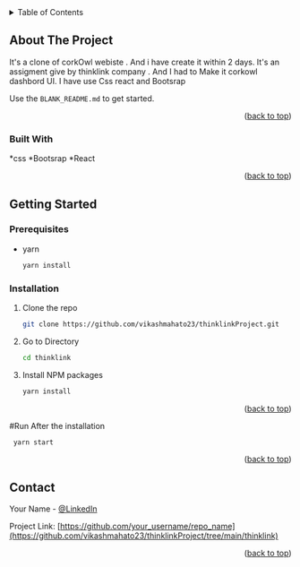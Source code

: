



<!-- TABLE OF CONTENTS -->
<details>
  <summary>Table of Contents</summary>
  <ol>
    <li>
      <a href="#about-the-project">About The Project</a>
      <ul>
        <li><a href="#built-with">Built With</a></li>
      </ul>
    </li>
    <li>
      <a href="#getting-started">Getting Started</a>
      <ul>
        <li><a href="#prerequisites">Prerequisites</a></li>
        <li><a href="#installation">Installation</a></li>
        <li><a href="#run">Run</a></li>
      </ul>
    </li>
  </ol>
</details>



<!-- ABOUT THE PROJECT -->
## About The Project

It's a clone of corkOwl webiste . And i have create it within 2 days. It's an assigment give by thinklink company . And I had to Make it corkowl dashbord UI. I have use Css react 
and Bootsrap





Use the `BLANK_README.md` to get started.

<p align="right">(<a href="#readme-top">back to top</a>)</p>



### Built With


*css
*Bootsrap
*React




<p align="right">(<a href="#readme-top">back to top</a>)</p>



<!-- GETTING STARTED -->
## Getting Started



### Prerequisites


* yarn
  ```sh
  yarn install 
  ```

### Installation



1. Clone the repo
   ```sh
   git clone https://github.com/vikashmahato23/thinklinkProject.git
   ```
2. Go to Directory
   ```sh
   cd thinklink
   ```
3. Install NPM packages
   ```sh
   yarn install
   ```


<p align="right">(<a href="#readme-top">back to top</a>)</p>

#Run
After the installation
```sh
 yarn start
``` 
<p align="right">(<a href="#readme-top">back to top</a>)</p>








## Contact

Your Name - [@LinkedIn](https://www.linkedin.com/in/vikashmahato/) 

Project Link: [https://github.com/your_username/repo_name](https://github.com/vikashmahato23/thinklinkProject/tree/main/thinklink)

<p align="right">(<a href="#readme-top">back to top</a>)</p>



